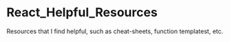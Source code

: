 # React_Helpful_Resources
Resources that I find helpful, such as cheat-sheets, function templatest, etc.
